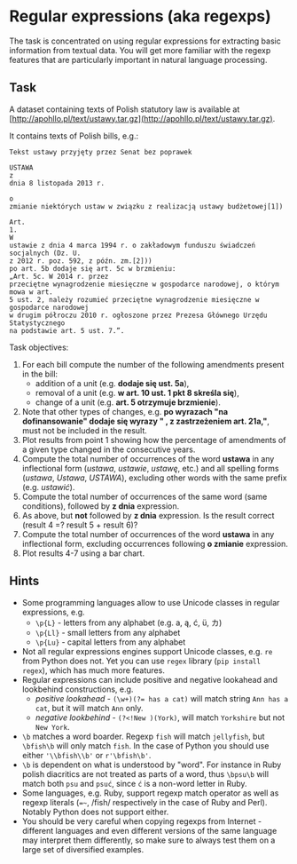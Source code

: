 # Regular expressions (aka regexps)

The task is concentrated on using regular expressions for extracting basic information from textual data. 
You will get more familiar with the regexp features that are particularly important in natural language processing.

## Task

A dataset containing texts of Polish statutory law is available at [http://apohllo.pl/text/ustawy.tar.gz](http://apohllo.pl/text/ustawy.tar.gz).

It contains texts of Polish bills, e.g.:

```
Tekst ustawy przyjęty przez Senat bez poprawek
 
USTAWA
z
dnia 8 listopada 2013 r.
 
o
zmianie niektórych ustaw w związku z realizacją ustawy budżetowej[1])
 
Art.
1. 
W
ustawie z dnia 4 marca 1994 r. o zakładowym funduszu świadczeń socjalnych (Dz. U.
z 2012 r. poz. 592, z późn. zm.[2]))
po art. 5b dodaje się art. 5c w brzmieniu:
„Art. 5c. W 2014 r. przez
przeciętne wynagrodzenie miesięczne w gospodarce narodowej, o którym mowa w art.
5 ust. 2, należy rozumieć przeciętne wynagrodzenie miesięczne w gospodarce narodowej
w drugim półroczu 2010 r. ogłoszone przez Prezesa Głównego Urzędu Statystycznego
na podstawie art. 5 ust. 7.”.
```

Task objectives:

1. For each bill compute the number of the following amendments present in the bill:
   * addition of a unit (e.g. **dodaje się ust. 5a**),
   * removal of a unit (e.g. **w art. 10 ust. 1 pkt 8 skreśla się**),
   * change of a unit (e.g. **art. 5 otrzymuje brzmienie**).
1. Note that other types of changes, e.g. **po wyrazach "na dofinansowanie" dodaje się wyrazy " , z zastrzeżeniem art. 21a,"**, must not be included in the result.
1. Plot results from point 1 showing how the percentage of amendments of a given type changed in the consecutive years.
1. Compute the total number of occurrences of the word **ustawa** in any inflectional form (*ustawa*, *ustawie*, *ustawę*, etc.)
   and all spelling forms (*ustawa*, *Ustawa*, *USTAWA*), excluding other words with the same prefix (e.g. *ustawić*).
1. Compute the total number of occurrences of the same word (same conditions), followed by **z dnia** expression.
1. As above, but **not** followed by **z dnia** expression. Is the result correct (result 4 =? result 5 + result 6)?
1. Compute the total number of occurrences of the word **ustawa** in any inflectional form, excluding occurrences
   following **o zmianie** expression.
1. Plot results 4-7 using a bar chart.

## Hints

* Some programming languages allow to use Unicode classes in regular expressions, e.g.
  * `\p{L}` - letters from any alphabet (e.g. a, ą, ć, ü, カ)
  * `\p{Ll}` - small letters from any alphabet
  * `\p{Lu}` - capital letters from any alphabet
* Not all regular expressions engines support Unicode classes, e.g. `re` from Python does not.
  Yet you can use `regex` library (`pip install regex`), which has much more features.
* Regular expressions can include positive and negative lookahead and lookbehind constructions, e.g.
  * *positive lookahead* - `(\w+)(?= has a cat)` will match string `Ann has a cat`, but it will match `Ann` only.
  * *negative lookbehind* - `(?<!New )(York)`, will match `Yorkshire` but not `New York`.
* `\b` matches a word boarder. Regexp `fish` will match `jellyfish`, but `\bfish\b` will only match `fish`.
  In the case of Python you should use either `'\\bfish\\b'` or `r'\bfish\b'`.
* `\b` is dependent on what is understood by "word". For instance in Ruby polish diacritics are not treated as parts of
  a word, thus `\bpsu\b` will match both `psu` and `psuć`, since `ć` is a non-word letter in Ruby.
* Some languages, e.g. Ruby, support regexp match operator as well as regexp literals (`=~`, /fish/ respectively 
  in the case of Ruby and Perl). Notably Python does not support either.
* You should be very careful when copying regexps from Internet - different languages and even different versions of the
  same language may interpret them differently, so make sure to always test them on a large set of diversified examples.
